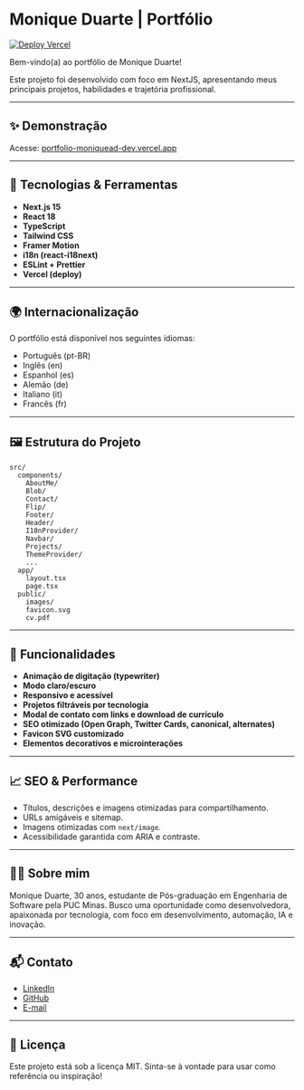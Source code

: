 # Monique Duarte | Portfólio

[![Deploy Vercel](https://vercel.com/button)](https://portfolio-moniquead-dev.vercel.app/)

Bem-vindo(a) ao portfólio de Monique Duarte!

Este projeto foi desenvolvido com foco em NextJS, apresentando meus principais projetos, habilidades e trajetória profissional.

---

## ✨ Demonstração

Acesse: [portfolio-moniquead-dev.vercel.app](https://portfolio-moniquead-dev.vercel.app/)

---

## 🚀 Tecnologias & Ferramentas

- **Next.js 15**
- **React 18**
- **TypeScript**
- **Tailwind CSS**
- **Framer Motion**
- **i18n (react-i18next)**
- **ESLint + Prettier**
- **Vercel (deploy)**

---

## 🌍 Internacionalização

O portfólio está disponível nos seguintes idiomas:
- Português (pt-BR)
- Inglês (en)
- Espanhol (es)
- Alemão (de)
- Italiano (it)
- Francês (fr)

---

## 🖼️ Estrutura do Projeto

```
src/
  components/
    AboutMe/
    Blob/
    Contact/
    Flip/
    Footer/
    Header/
    I18nProvider/
    Navbar/
    Projects/
    ThemeProvider/
    ...
  app/
    layout.tsx
    page.tsx
  public/
    images/
    favicon.svg
    cv.pdf
```

---

## 🧩 Funcionalidades

- **Animação de digitação (typewriter)**
- **Modo claro/escuro**
- **Responsivo e acessível**
- **Projetos filtráveis por tecnologia**
- **Modal de contato com links e download de currículo**
- **SEO otimizado (Open Graph, Twitter Cards, canonical, alternates)**
- **Favicon SVG customizado**
- **Elementos decorativos e microinterações**

---

## 📈 SEO & Performance

- Títulos, descrições e imagens otimizadas para compartilhamento.
- URLs amigáveis e sitemap.
- Imagens otimizadas com `next/image`.
- Acessibilidade garantida com ARIA e contraste.

---

## 👩‍💻 Sobre mim

Monique Duarte, 30 anos, estudante de Pós-graduação em Engenharia de Software pela PUC Minas. Busco uma oportunidade como desenvolvedora, apaixonada por tecnologia, com foco em desenvolvimento, automação, IA e inovação.

---

## 📬 Contato

- [LinkedIn](https://www.linkedin.com/in/moniquead)
- [GitHub](https://github.com/Monique-Duarte)
- [E-mail](mailto:moniquead95@gmail.com)

---

## 📝 Licença

Este projeto está sob a licença MIT.
Sinta-se à vontade para usar como referência ou inspiração!
